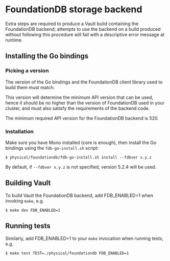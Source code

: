 # FoundationDB storage backend

Extra steps are required to produce a Vault build containing the FoundationDB
backend; attempts to use the backend on a build produced without following
this procedure will fail with a descriptive error message at runtime.

## Installing the Go bindings

### Picking a version

The version of the Go bindings and the FoundationDB client library used to
build them must match.

This version will determine the minimum API version that can be used, hence
it should be no higher than the version of FoundationDB used in your cluster,
and must also satisfy the requirements of the backend code.

The minimum required API version for the FoundationDB backend is 520.

### Installation

Make sure you have Mono installed (core is enough), then install the
Go bindings using the `fdb-go-install.sh` script:

```
$ physical/foundationdb/fdb-go-install.sh install --fdbver x.y.z
```

By default, if `--fdbver x.y.z` is not specified, version 5.2.4 will be used.

## Building Vault

To build Vault the FoundationDB backend, add FDB_ENABLED=1 when invoking
`make`, e.g.

```
$ make dev FDB_ENABLED=1
```

## Running tests

Similarly, add FDB_ENABLED=1 to your `make` invocation when running tests,
e.g.

```
$ make test TEST=./physical/foundationdb FDB_ENABLED=1
```
